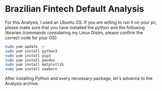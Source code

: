 # Brazilian Fintech Default Analysis

For this Analysis, I used an Ubuntu OS. If you are willing to run it on your pc, please make sure that you have installed the python and the following libraries (commands considering my Linux Distro, please confirm the correct code for your OS):

```bash
sudo yum update -y
sudo yum install python3
sudo yum install pip3
sudo yum install pandas
sudo yum install matplotlib
sudo yum install seaborn
```

After installing Python and every necessary package, let's advance to the Analysis archive.